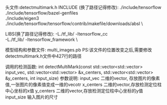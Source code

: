 头文件:detectmultimark.h
INCLUDE (换了路径记得修改):      ./include/tensorflow \
               			 ./include/tensorflow/bazel-genfiles \
               			 ./include/eigen3 \
               			 ./include/tensorflow/tensorflow/contrib/makefile/downloads/absl \

LIBS(换了路径记得修改):   	 -L./tf_lib/ -ltensorflow_cc \
          		  	 -L./tf_lib/ -ltensorflow_framework \

模型结构和参数文件: multi_images.pb
PS:该文件的位置改变之后,需要修改detectmultimark.h文件中427行的路径

调用的检测函数: int detectMultiMark(const std::vector<std::vector<double>> input_vec, std::vector<std::vector<int>> &x_centers, std::vector<std::vector<int>> &y_centers, int input_size)
参数说明:	input_vec 二维的vector, 存放图片的像素值,一张图片的像素值变成一维的vecotr
		x_centers 二维的vector,存放检测定位柱中心坐标的x值
		y_centers 二维的vector,存放检测定位柱中心坐标的y值
		input_size 输入图片的尺寸
